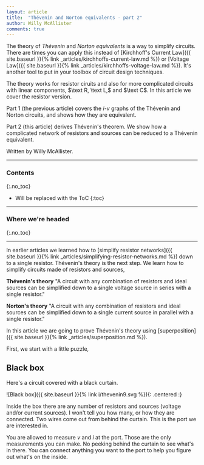 ```yaml
---
layout: article
title:  "Thévenin and Norton equivalents - part 2"
author: Willy McAllister
comments: true
---
```

 
The theory of *Thévenin* and *Norton equivalents* is a way to simplify circuits. There are times you can apply this instead of [Kirchhoff's Current Law]({{ site.baseurl }}{% link _articles/kirchhoffs-current-law.md %}) or [Voltage Law]({{ site.baseurl }}{% link _articles/kirchhoffs-voltage-law.md %}). It's another tool to put in your toolbox of circuit design techniques.

The theory works for resistor ciruits and also for more complicated circuits with linear components, $\text R, \text L,$ and $\text C$. In this article we cover the resistor version.

Part 1 (the previous article) covers the $i$-$v$ graphs of the Thévenin and Norton circuits, and shows how they are equivalent.

Part 2 (this article) derives Thévenin's theorem. We show how a complicated network of resistors and sources can be reduced to a Thévenin equivalent. 

Written by Willy McAllister.

----

### Contents
{:.no_toc}

* Will be replaced with the ToC
{:toc}

----

### Where we're headed 
{:.no_toc}


----

In earlier articles we learned how to [simplify resistor networks]({{ site.baseurl }}{% link _articles/simplifying-resistor-networks.md %}) down to a single resistor. Thévenin's theory is the next step. We learn how to simplify circuits made of resistors and sources, 

**Thévenin's theory**
"A circuit with any combination of resistors and ideal sources can be simplified down to a single voltage source in series with a single resistor."

**Norton's theory**
"A circuit with any combination of resistors and ideal sources can be simplified down to a single current source in parallel with a single resistor."

In this article we are going to prove Thévenin's theory using [superposition]({{ site.baseurl }}{% link _articles/superposition.md %}).

First, we start with a little puzzle,

## Black box

Here's a circuit covered with a black curtain. 

![Black box]({{ site.baseurl }}{% link i/thevenin9.svg %}){: .centered :}

Inside the box there are any number of resistors and sources (voltage and/or current sources). I won't tell you how many, or how they are connected. Two wires come out from behind the curtain. This is the port we are interested in. 

You are allowed to measure $v$ and $i$ at the port. Those are the only measurements you can make. No peeking behind the curtain to see what's in there. You can connect anything you want to the port to help you figure out what's on the inside.